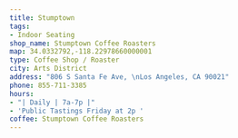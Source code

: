 ```yaml
---
title: Stumptown
tags:
- Indoor Seating
shop_name: Stumptown Coffee Roasters
map: 34.0332792,-118.22978660000001
type: Coffee Shop / Roaster
city: Arts District
address: "806 S Santa Fe Ave, \nLos Angeles, CA 90021"
phone: 855-711-3385
hours:
- "| Daily | 7a-7p |"
- 'Public Tastings Friday at 2p '
coffee: Stumptown Coffee Roasters
---
```


